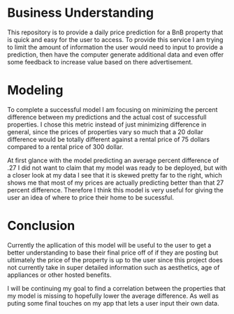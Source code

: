 # Business Understanding
This repository is to provide a daily price prediction for a BnB property that is quick and easy for the user to access. To provide this service I am trying to limit the amount of information the user would need to input to provide a prediction, then have the computer generate additional data and even offer some feedback to increase value based on there advertisement. 

# Modeling
To complete a successful model I am focusing on minimizing the percent difference between my predictions and the actual cost of successfull properties. I chose this metric instead of just minimizing difference in general, since the prices of properties vary so much that a 20 dollar difference would be totally different against a rental price of 75 dollars compared to a rental price of 300 dollar.

At first glance with the model predicting an average percent difference of .27 I did not want to claim that my model was ready to be deployed, but with a closer look at my data I see that it is skewed pretty far to the right, which shows me that most of my prices are actually predicting better than that 27 percent difference. Therefore I think this model is very useful for giving the user an idea of where to price their home to be sucessful.

# Conclusion
Currently the apllication of this model will be useful to the user to get a better understanding to base their final price off of if they are posting but ultimately the price of the property is up to the user since this project does not currently take in super detailed information such as aesthetics, age of appliances or other hosted benefits.

I will be continuing my goal to find a correlation between the properties that my model is missing to hopefully lower the average difference. As well as puting some final touches on my app that lets a user input their own data.